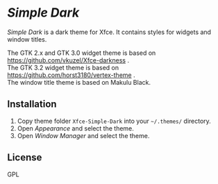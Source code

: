 *Simple Dark*
===============

*Simple Dark* is a dark theme for Xfce. 
It contains styles for widgets and window titles.

The GTK 2.x and GTK 3.0 widget theme is based on https://github.com/vkuzel/Xfce-darkness .  
The GTK 3.2 widget theme is based on https://github.com/horst3180/vertex-theme .  
The window title theme is based on Makulu Black.  

Installation
------------

1. Copy theme folder `Xfce-Simple-Dark` into your `~/.themes/` directory.
2. Open *Appearance* and select the theme.
3. Open *Window Manager* and select the theme.

License
-------

GPL
